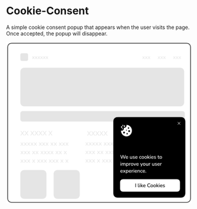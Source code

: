 # Cookie-Consent
A simple cookie consent popup that appears when the user visits the page. Once accepted, the popup will disappear. 

<img src="sample.png" />
